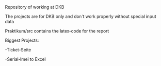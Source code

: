 Repository of working at DKB

The projects are for DKB only and don't work properly without special input data

Praktikum/src contains the latex-code for the report

Biggest Projects:

-Ticket-Seite

-Serial-Imei to Excel


